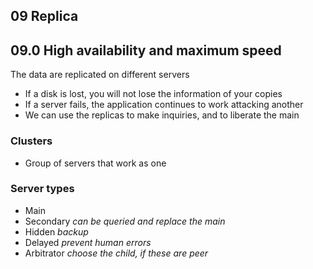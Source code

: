 ## 09 Replica



## 09.0 High availability and maximum speed

The data are replicated on different servers
- If a disk is lost, you will not lose the information of your copies
- If a server fails, the application continues to work attacking another
- We can use the replicas to make inquiries, and to liberate the main

### Clusters
- Group of servers that work as one


### Server types

- Main
- Secondary *can be queried and replace the main*
- Hidden *backup*
- Delayed *prevent human errors*
 - Arbitrator *choose the child, if these are peer*